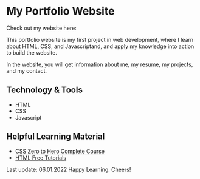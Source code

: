 # My Portfolio Website

Check out my website here: 

This portfolio website is my first project in web development, where I learn about HTML, CSS, and Javascriptand, and apply my knowledge into action to build the website.

In the website, you will get information about me, my resume, my projects, and my contact.

## Technology & Tools
- HTML
- CSS
- Javascript

## Helpful Learning Material
- [CSS Zero to Hero Complete Course](https://www.youtube.com/watch?v=1Rs2ND1ryYc&t=2848s)
- [HTML Free Tutorials](https://www.w3schools.com/html/default.asp)

Last update: 06.01.2022
Happy Learning. Cheers!
